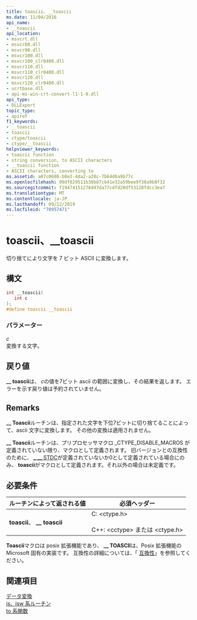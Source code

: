 ```yaml
---
title: toascii、__toascii
ms.date: 11/04/2016
api_name:
- __toascii
api_location:
- msvcrt.dll
- msvcr80.dll
- msvcr90.dll
- msvcr100.dll
- msvcr100_clr0400.dll
- msvcr110.dll
- msvcr110_clr0400.dll
- msvcr120.dll
- msvcr120_clr0400.dll
- ucrtbase.dll
- api-ms-win-crt-convert-l1-1-0.dll
api_type:
- DLLExport
topic_type:
- apiref
f1_keywords:
- __toascii
- toascii
- ctype/toascii
- ctype/__toascii
helpviewer_keywords:
- toascii function
- string conversion, to ASCII characters
- __toascii function
- ASCII characters, converting to
ms.assetid: a07c0608-b0e2-4da2-a20c-7b64d6a9b77c
ms.openlocfilehash: 09df829511b38b87cb41e32a59bee9f38a9b8f32
ms.sourcegitcommit: f19474151276d47da77cdfd20df53128fdcc3ea7
ms.translationtype: MT
ms.contentlocale: ja-JP
ms.lasthandoff: 09/12/2019
ms.locfileid: "70957471"
---
```

# <a name="toascii-__toascii"></a>toascii、__toascii

切り捨てにより文字を 7 ビット ASCII に変換します。

## <a name="syntax"></a>構文

```C
int __toascii(
   int c
);
#define toascii __toascii
```

### <a name="parameters"></a>パラメーター

*c*<br/>
変換する文字。

## <a name="return-value"></a>戻り値

**__ toascii**は、 *c*の値を7ビット ascii の範囲に変換し、その結果を返します。 エラーを示す戻り値は予約されていません。

## <a name="remarks"></a>Remarks

**__ Toascii**ルーチンは、指定された文字を下位7ビットに切り捨てることによって、ascii 文字に変換します。 その他の変換は適用されません。

**__ Toascii**ルーチンは、プリプロセッサマクロ _CTYPE_DISABLE_MACROS が定義されていない限り、マクロとして定義されます。 旧バージョンとの互換性のために、 [ &#95; &#95;&#95; STDC](../../preprocessor/predefined-macros.md)が定義されていないか0として定義されている場合にのみ、 **toascii**がマクロとして定義されます。それ以外の場合は未定義です。

## <a name="requirements"></a>必要条件

|ルーチンによって返される値|必須ヘッダー|
|-------------|---------------------|
|**toascii**、 **__ toascii**|C: \<ctype.h><br /><br /> C++: \<cctype> または \<ctype.h>|

**Toascii**マクロは posix 拡張機能であり、 **__ TOASCII**は、Posix 拡張機能の Microsoft 固有の実装です。 互換性の詳細については、「 [互換性](../../c-runtime-library/compatibility.md)」を参照してください。

## <a name="see-also"></a>関連項目

[データ変換](../../c-runtime-library/data-conversion.md)<br/>
[is、isw 系ルーチン](../../c-runtime-library/is-isw-routines.md)<br/>
[to 系関数](../../c-runtime-library/to-functions.md)<br/>
